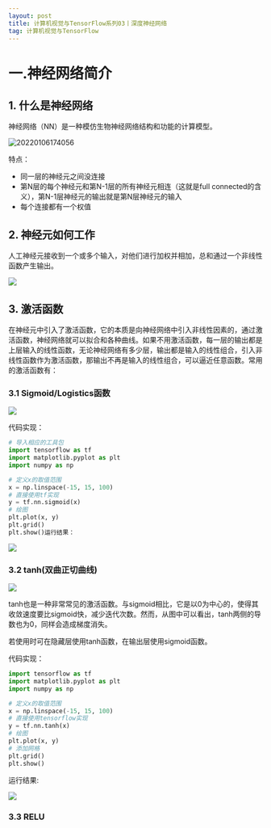 ```yaml
---
layout: post
title: 计算机视觉与TensorFlow系列03丨深度神经网络
tag: 计算机视觉与TensorFlow
---
```


# 一.神经网络简介

## 1. 什么是神经网络

神经网络（NN）是一种模仿生物神经网络结构和功能的计算模型。

![20220106174056](https://cdn.jsdelivr.net/gh/luckykang/picture_bed/blogs_images/20220106174056.png)

特点：

- 同一层的神经元之间没连接
- 第N层的每个神经元和第N-1层的所有神经元相连（这就是full connected的含义），第N-1层神经元的输出就是第N层神经元的输入
- 每个连接都有一个权值

## 2. 神经元如何工作

人工神经元接收到一个或多个输入，对他们进行加权并相加，总和通过一个非线性函数产生输出。

![](https://cdn.jsdelivr.net/gh/luckykang/picture_bed/blogs_images/202201071419613.png)

## 3. 激活函数

在神经元中引入了激活函数，它的本质是向神经网络中引入非线性因素的，通过激活函数，神经网络就可以拟合和各种曲线。如果不用激活函数，每一层的输出都是上层输入的线性函数，无论神经网络有多少层，输出都是输入的线性组合，引入非线性函数作为激活函数，那输出不再是输入的线性组合，可以逼近任意函数。常用的激活函数有：

### 3.1  Sigmoid/Logistics函数

![](https://cdn.jsdelivr.net/gh/luckykang/picture_bed/blogs_images/202201071636247.png)

代码实现：

```python
# 导入相应的工具包
import tensorflow as tf
import matplotlib.pyplot as plt
import numpy as np

# 定义x的取值范围
x = np.linspace(-15, 15, 100)
# 直接使用tf实现
y = tf.nn.sigmoid(x)
# 绘图
plt.plot(x, y)
plt.grid()
plt.show()运行结果：
```

![](https://cdn.jsdelivr.net/gh/luckykang/picture_bed/blogs_images/202201071642930.png)

### 3.2 tanh(双曲正切曲线)

![](https://cdn.jsdelivr.net/gh/luckykang/picture_bed/blogs_images/202201071714711.png)

tanh也是一种非常常见的激活函数。与sigmoid相比，它是以0为中心的，使得其收敛速度要比sigmoid快，减少迭代次数。然而，从图中可以看出，tanh两侧的导数也为0，同样会造成梯度消失。

若使用时可在隐藏层使用tanh函数，在输出层使用sigmoid函数。

代码实现：

```python
import tensorflow as tf
import matplotlib.pyplot as plt
import numpy as np

# 定义x的取值范围
x = np.linspace(-15, 15, 100)
# 直接使用tensorflow实现
y = tf.nn.tanh(x)
# 绘图
plt.plot(x, y)
# 添加网格
plt.grid()
plt.show()
```

运行结果:

![](https://cdn.jsdelivr.net/gh/luckykang/picture_bed/blogs_images/202201071727472.png)

### 3.3  RELU







